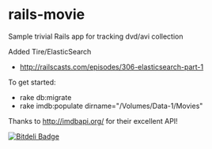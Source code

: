 rails-movie
===========

Sample trivial Rails app for tracking dvd/avi collection

Added Tire/ElasticSearch
 * http://railscasts.com/episodes/306-elasticsearch-part-1

To get started:
 * rake db:migrate
 * rake imdb:populate dirname="/Volumes/Data-1/Movies"

Thanks to http://imdbapi.org/ for their excellent API!

[![Bitdeli Badge](https://d2weczhvl823v0.cloudfront.net/iconnor/rails-movie/trend.png)](https://bitdeli.com/free "Bitdeli Badge")

